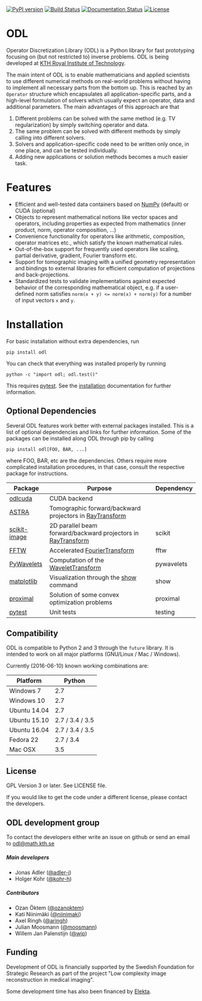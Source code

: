 [![PyPI version](https://badge.fury.io/py/odl.svg)](https://badge.fury.io/py/odl)
[![Build Status](https://travis-ci.org/odlgroup/odl.svg?branch=master)](https://travis-ci.org/odlgroup/odl?branch=master)
[![Documentation Status](https://readthedocs.org/projects/odl/badge/?version=latest)](http://odl.readthedocs.io/?badge=latest)
[![License](https://img.shields.io/badge/license-GPLv3-blue.svg)](http://opensource.org/licenses/GPL-3.0)

ODL
===

Operator Discretization Library (ODL) is a Python library for fast prototyping focusing on (but not restricted to) inverse problems. ODL is being developed at [KTH Royal Institute of Technology](https://www.kth.se/en/sci/institutioner/math).

The main intent of ODL is to enable mathematicians and applied scientists to use different numerical methods on real-world problems without having to implement all necessary parts from the bottom up.
This is reached by an `Operator` structure which encapsulates all application-specific parts, and a high-level formulation of solvers which usually expect an operator, data and additional parameters.
The main advantages of this approach are that

1. Different problems can be solved with the same method (e.g. TV regularization) by simply switching operator and data.
2. The same problem can be solved with different methods by simply calling into different solvers.
3. Solvers and application-specific code need to be written only once, in one place, and can be tested individually.
4. Adding new applications or solution methods becomes a much easier task.

Features
========

- Efficient and well-tested data containers based on [NumPy](https://github.com/numpy/numpy) (default) or CUDA (optional)
- Objects to represent mathematical notions like vector spaces and operators, including properties as expected from mathematics (inner product, norm, operator composition, ...)
- Convenience functionality for operators like arithmetic, composition, operator matrices etc., which satisfy the known mathematical rules.
- Out-of-the-box support for frequently used operators like scaling, partial derivative, gradient, Fourier transform etc.
- Support for tomographic imaging with a unified geometry representation and bindings to external libraries for efficient computation of projections and back-projections.
- Standardized tests to validate implementations against expected behavior of the corresponding mathematical object, e.g. if a user-defined norm satisfies `norm(x + y) <= norm(x) + norm(y)` for a number of input vectors `x` and `y`.

Installation
============
For basic installation without extra dependencies, run

    pip install odl

You can check that everything was installed properly by running

    python -c "import odl; odl.test()"

This requires [pytest](http://pytest.org/latest/). See the [installation](http://odl.readthedocs.org/guide/introduction/installing.html) documentation for further information.


Optional Dependencies
---------------------
Several ODL features work better with external packages installed. This is a list of optional dependencies and links for further information. Some of the packages can be installed along ODL through pip by calling

    pip install odl[FOO, BAR, ...]

where FOO, BAR, etc are the dependencies. Others require more complicated installation procedures, in that case, consult the respective package for instructions.

| Package | Purpose | Dependency |
|---------|---------|------------|
| [odlcuda](https://github.com/odlgroup/odlcuda/)   | CUDA backend |  |
| [ASTRA](https://github.com/astra-toolbox/astra-toolbox)    | Tomographic forward/backward projectors in [RayTransform](http://odl.readthedocs.io/generated/odl.tomo.operators.ray_trafo.RayTransform.html) |  |
| [scikit-image](http://scikit-image.org/)    | 2D parallel beam forward/backward projectors in [RayTransform](http://odl.readthedocs.io/generated/odl.tomo.operators.ray_trafo.RayTransform.html) | scikit |
| [FFTW](https://github.com/pyFFTW/pyFFTW)   | Accelerated [FourierTransform](http://odl.readthedocs.io/generated/odl.trafos.fourier.FourierTransform.html) | fftw |
| [PyWavelets](https://github.com/PyWavelets/pywt)   | Computation of the  [WaveletTransform](http://odl.readthedocs.io/generated/odl.trafos.wavelet.WaveletTransform.html) | pywavelets |
| [matplotlib](http://matplotlib.org/)   | Visualization through the [show](http://odl.readthedocs.io/generated/odl.discr.lp_discr.DiscreteLpVector.show.html) command | show |
| [proximal](http://github.com/comp-imaging/ProxImaL)   | Solution of some convex optimization problems | proximal |
| [pytest](http://pytest.org/latest/)   | Unit tests | testing |


Compatibility
-------------
ODL is compatible to Python 2 and 3 through the `future` library. It is intended to work on all major platforms (GNU/Linux / Mac / Windows).

Currently (2016-06-10) known working combinations are:

| Platform     | Python          |
|--------------|-----------------|
| Windows 7    | 2.7             |
| Windows 10   | 2.7             |
| Ubuntu 14.04 | 2.7             |
| Ubuntu 15.10 | 2.7 / 3.4 / 3.5 |
| Ubuntu 16.04 | 2.7 / 3.4 / 3.5 |
| Fedora 22    | 2.7 / 3.4       |
| Mac OSX      | 3.5             |

License
-------
GPL Version 3 or later. See LICENSE file.

If you would like to get the code under a different license, please contact the developers.

ODL development group
---------------------
To contact the developers either write an issue on github or send an email to odl@math.kth.se

##### Main developers
- Jonas Adler ([@adler-j](https://github.com/adler-j))
- Holger Kohr ([@kohr-h](https://github.com/kohr-h))

##### Contributors
- Ozan Öktem ([@ozanoktem](https://github.com/ozanoktem))
- Kati Niinimäki ([@niinimaki](https://github.com/niinimaki))
- Axel Ringh ([@aringh](https://github.com/aringh))
- Julian Moosmann ([@moosmann](https://github.com/moosmann))
- Willem Jan Palenstijn ([@wjp](https://github.com/wjp))

Funding
-------
Development of ODL is financially supported by the Swedish Foundation for Strategic Research as part of the project "Low complexity image reconstruction in medical imaging".

Some development time has also been financed by [Elekta](https://www.elekta.com/).
